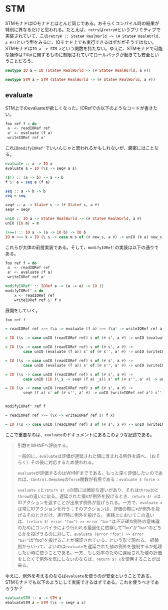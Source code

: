 # STM

STMモナドはIOモナドとほとんど同じである。おそらくコンパイル時の結果が特別に異なるだけと思われる。たとえば、`retry`は`retry#`というプリミティブで実装されていて、この`retry# :: State# RealWorld -> (# State# RealWorld, a #))`という型をみるに、IOモナド上でも実行できるはずだがそうではない。STMモナドは`IO a -> STM a`という関数を持たない。ゆえに、STMモナドで可能な操作はTVarに関するものに制限されていてロールバックが起きても安全ということだろう。

```haskell
newtype IO a = IO (State# RealWorld -> (# State# RealWorld, a #))

newtype STM a = STM (State# RealWorld -> (# State# RealWorld, a #))
```

## evaluate

STM上でのevaluateが欲しくなった。IORefでの以下のようなコードが書きたい。

```haskell
foo ref f = do
 a  <- readIORef ref
 a' <- evaluate (f a)
 writeIORef ref a'
```

これは`modifyIORef'`でいいんじゃと思われるかもしれないが、厳密にはことなる。

```haskell
evaluate :: a -> IO a
evaluate a = IO (\s -> seq# a s)

($!) :: (a -> b) -> a -> b
f $! a = seq a (f a)

seq :: a -> b -> b
seq = seq

seq# :: a -> State# s -> (# State# s, a #)
seq# = seq#

unIO :: IO a -> State# RealWorld -> (# State# RealWorld, a #)
unIO (IO m) = m

(>>=) :: IO a -> (a -> IO b) -> IO b
IO m >>= k = IO (\ s -> case m s of (# new_s, a #) -> unIO (k a) new_s)
```

これらが大体の前提実装である。そして、`modifyIORef'`の実装は以下の通りである。

```haskell
foo ref f = do
 a  <- readIORef ref
 a' <- evaluate (f a)
 writeIORef ref a'

modifyIORef' :: IORef a -> (a -> a) -> IO ()
modifyIORef' = do
    x <- readIORef ref
    writeIORef ref $! f x
```

展開をしていく。

```haskell
foo ref f

= readIORef ref >>= (\a -> evaluate (f a) >>= (\a' -> writeIORef ref a'))

= IO (\s -> case unIO (readIORef ref) s of (# s', a #) -> unIO (evaluate (f a) >>= (\a' -> writeIORef ref a')) s')

= IO (\s -> case unIO (readIORef ref) s of (# s', a #) ->
        case unIO (evaluate (f a)) s' of (# s'', a' #) -> unIO (writeIORef ref a') s'')

= IO (\s -> case unIO (readIORef ref) s of (# s', a #) ->
        case unIO (evaluate (f a)) s' of (# s'', a' #) -> unIO (writeIORef ref a') s'')

= IO (\s -> case unIO (readIORef ref) s of (# s', a #) ->
        case unIO (IO (\_s -> seq# (f a) _s)) s' of (# s'', a' #) -> unIO (writeIORef ref a') s'')

= IO (\s -> case unIO (readIORef ref) s of (# s', a #) ->
        seq# (f a) s' of (# s'', a' #) -> unIO (writeIORef ref a') s'')


modifyIORef' ref f

= readIORef ref >>= (\x -> writeIORef ref $! f x)

= IO (\s -> case unIO (readIORef ref) s of (# s', x #) -> unIO (writeIORef ref $! f x) s')
```

ここで重要なのは、`evaluate`のドキュメントにあるこのような記述である。

> 引数をWHNFへ評価する。
>
> 一般的に、`evaluate`は評価が遅延された値に含まれる例外を調べ、（おそらく）その後に対応するため使われる。
>
> `evaluate`が評価するのはWHNFまでである。もっと深く評価したいのであれば、`Control.DeepSeq`の`force`関数が有用である：`evaluate $ force x`
>
> `evaluate x`と`return $! x`の間には微妙な違いがあり、それは`throwIO`と`throw`の違いに似る。遅延された値xが例外を投げるとき、`return $! x`はIOアクションを返すことが出来ず例外が投げられる。一方で、`evaluate x`は常にIOアクションを行う；そのアクションは、評価の際にxが例外を投げるそのときだけ、*実行*時に例外を投げる。
> 実践上においてこの違いは、`(return $! error "foo") >> error "bar"`は*不正確な*例外の意味論のためにコンパイラにより行われる最適化に依存して"foo"か"bar"のどちらかを投げうるのに対して、`evaluate (error "foo") >> error "bar"`は"foo"を投げることが保証されている、という形で現れる。
> 経験則からいって、よいのは`evaluate`を遅延された値の例外を強制するか処理したい時に使うことである。一方、もし効率のために遅延された値の評価をしたくて例外を気にしないのならば、`return $! x`を使用することが出来る。

ゆえに、例外を考えるのならば`evaluate`を使うのが安全ということである。STMモナドでも以下のようにして実装できるはずである。これを使うべきであろうか？

```haskell
evaluateSTM :: a -> STM a
ebaluateSTM a = STM (\s -> seq# a s)
```
